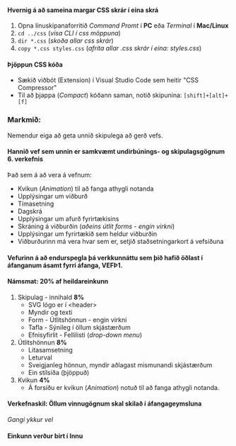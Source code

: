 #### Hvernig á að sameina margar CSS skrár í eina skrá

1. Opna línuskipanaforritið _Command Promt_ í **PC** eða _Terminal_ í **Mac/Linux** 
2. `cd ../css`  (_vísa CLI í css möppuna_)
3. `dir *.css`  (_skoða allar css skrár_)
4. `copy *.css styles.css`  (_afrita allar .css skrár í eina: styles.css_)

#### Þjöppun CSS kóða

* Sækið viðbót (Extension) í Visual Studio Code sem heitir "CSS Compressor" 
* Til að þjappa (_Compact_) kóðann saman, notið skipunina: `[shift]+[alt]+[f]`

### Markmið:
Nemendur eiga að geta unnið skipulega að gerð vefs.

#### Hannið vef sem unnin er samkvæmt undirbúnings- og skipulagsgögnum 6. verkefnis

Það sem á að vera á vefnum:

  * Kvikun (_Animation_) til að fanga athygli notanda
  * Upplýsingar um viðburð
  * Tímasetning
  * Dagskrá
  * Upplýsingar um afurð fyrirtækisins
  * Skráning á viðburðin (_aðeins útlit forms - engin virkni_)
  * Upplýsingar um fyrirtækið sem heldur viðburðin
  * Viðburðurinn má vera hvar sem er, setjið staðsetningarkort á vefsíðuna

#### Vefurinn á að endurspegla þá verkkunnáttu sem þið hafið öðlast í áfanganum ásamt fyrri áfanga, VEFÞ1. 

#### Námsmat:  20% af heildareinkunn

1.	Skipulag - innihald  **8%**
   	* SVG lógo er í &lt;header>
    * Myndir og texti
    * Form - Útlitshönnun - engin virkni
    * Tafla - Sýnileg í öllum skjástærðum
    * Efnisyfirlit - Fellilisti (_drop-down menu_) 
2.	Útlitshönnun  **8%**
    * Litasamsetning
    * Leturval
    * Sveigjanleg hönnun, myndir aðlagast mismunandi skjástærðum
    * Ein stílsíða (þjöppuð) 
3. Kvikun  **4%**
    * Á forsíðu er kvikun (_Animation_) notuð til að fanga athygli notanda.


#### Verkefnaskil: Öllum vinnugögnum skal skilað í áfangageymsluna 

_Gangi ykkur vel_  

#### Einkunn verður birt í Innu
